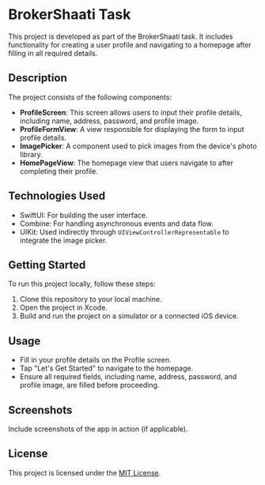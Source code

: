 # BrokerShaati Task

This project is developed as part of the BrokerShaati task. It includes functionality for creating a user profile and navigating to a homepage after filling in all required details.

## Description

The project consists of the following components:

- **ProfileScreen**: This screen allows users to input their profile details, including name, address, password, and profile image.
- **ProfileFormView**: A view responsible for displaying the form to input profile details.
- **ImagePicker**: A component used to pick images from the device's photo library.
- **HomePageView**: The homepage view that users navigate to after completing their profile.

## Technologies Used

- SwiftUI: For building the user interface.
- Combine: For handling asynchronous events and data flow.
- UIKit: Used indirectly through `UIViewControllerRepresentable` to integrate the image picker.

## Getting Started

To run this project locally, follow these steps:

1. Clone this repository to your local machine.
2. Open the project in Xcode.
3. Build and run the project on a simulator or a connected iOS device.

## Usage

- Fill in your profile details on the Profile screen.
- Tap "Let's Get Started" to navigate to the homepage.
- Ensure all required fields, including name, address, password, and profile image, are filled before proceeding.

## Screenshots

Include screenshots of the app in action (if applicable).

## License

This project is licensed under the [MIT License](LICENSE).
